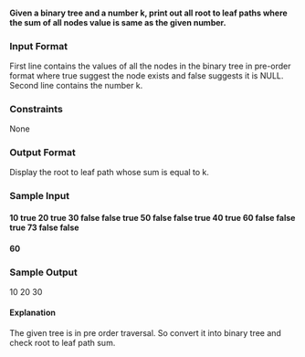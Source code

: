 #### Given a binary tree and a number k, print out all root to leaf paths where the sum of all nodes value is same as the given number.

### Input Format
First line contains the values of all the nodes in the binary tree in pre-order format where true suggest the node exists and false suggests it is NULL. Second line contains the number k.

### Constraints
None

### Output Format
Display the root to leaf path whose sum is equal to k.

### Sample Input
#### 10 true 20 true 30 false false true 50 false false true 40 true 60 false false true 73 false false
#### 60
### Sample Output
10 20 30
#### Explanation
The given tree is in pre order traversal. So convert it into binary tree and check root to leaf path sum.

